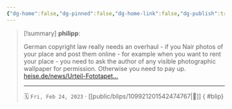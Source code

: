 ```yaml
---
{"dg-home":false,"dg-pinned":false,"dg-home-link":false,"dg-publish":true,"tags":["dgblip"],"disabled rules":["yaml-title","yaml-title-alias","file-name-heading"],"title":"philipp on mastodon @ 2023-02-24","created-date":"2023-02-24T18:47:07","id":109921201542474770,"updated-date":"2025-05-02T08:50:43","dg-path":"blips/109921201542474767.md","permalink":"/blips/109921201542474767/","dgPassFrontmatter":true}
---
```


> [!summary] **philipp**:
>
> German copyright law really needs an overhaul - if you Nair photos of your place and post them online - for example when you want to rent your place - you need to ask the author of any visible photographic wallpaper for permission. Otherwise you need to pay up. [heise.de/news/Urteil-Fototapet…](https://www.heise.de/news/Urteil-Fototapete-in-Gaestezimmer-als-Urheberrechtsverletzung-7524441.html)
> - - -
>
> 🗓️ `Fri, Feb 24, 2023` · [[public/blips/109921201542474767\|🔗]]
{ #blip}

